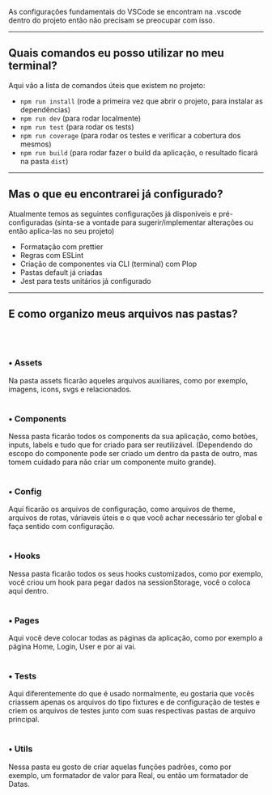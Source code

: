 As configurações fundamentais do VSCode se encontram na .vscode dentro do projeto então não precisam se preocupar com isso.
<hr>
<h2>Quais comandos eu posso utilizar no meu terminal?</h2>
Aqui vão a lista de comandos úteis que existem no projeto:

- `npm run install` (rode a primeira vez que abrir o projeto, para instalar as dependências)
- `npm run dev` (para rodar localmente)
- `npm run test` (para rodar os tests)
- `npm run coverage` (para rodar os testes e verificar a cobertura dos mesmos)
- `npm run build` (para rodar fazer o build da aplicação, o resultado ficará na pasta `dist`)

<hr>
<h2>Mas o que eu encontrarei já configurado?</h2>

Atualmente temos as seguintes configurações já disponíveis e pré-configuradas (sinta-se a vontade para sugerir/implementar alterações ou então aplica-las no seu projeto)
- Formatação com prettier
- Regras com ESLint
- Criação de componentes via CLI (terminal) com Plop
- Pastas default já criadas
- Jest para tests unitários já configurado

<hr>
<h2>E como organizo meus arquivos nas pastas?</h2>
<br><br>
<h3>• Assets</h3>
Na pasta assets ficarão aqueles arquivos auxiliares, como por exemplo, imagens, icons, svgs e relacionados.
<br><br>
<h3>• Components</h3>
Nessa pasta ficarão todos os components da sua aplicação, como botões, inputs, labels e tudo que for criado para ser reutilizável. (Dependendo do escopo do componente pode ser criado um dentro da pasta de outro, mas tomem cuidado para não criar um componente muito grande).
<br><br>
<h3>• Config</h3>
Aqui ficarão os arquivos de configuração, como arquivos de theme, arquivos de rotas, váriaveis úteis e o que você achar necessário ter global e faça sentido com configuração.
<br><br>
<h3>• Hooks</h3>
Nessa pasta ficarão todos os seus hooks customizados, como por exemplo, você criou um hook para pegar dados na sessionStorage, você o coloca aqui dentro.
<br><br>
<h3>• Pages</h3>
Aqui você deve colocar todas as páginas da aplicação, como por exemplo a página Home, Login, User e por ai vai.
<br><br>
<h3>• Tests</h3>
Aqui diferentemente do que é usado normalmente, eu gostaria que vocês criassem apenas os arquivos do tipo fixtures e de configuração de testes e criem os arquivos de testes junto com suas respectivas pastas de arquivo principal.
<br><br>
<h3>• Utils</h3>
Nessa pasta eu gosto de criar aquelas funções padrões, como por exemplo, um formatador de valor para Real, ou então um formatador de Datas.
